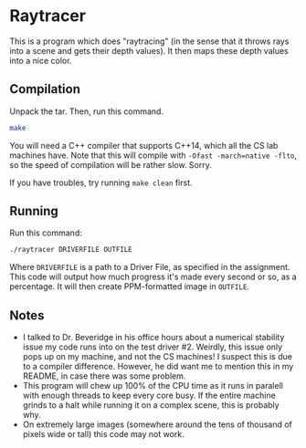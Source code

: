 # Raytracer

This is a program which does "raytracing" (in the sense that it throws rays into a scene and gets their depth values).
It then maps these depth values into a nice color.


## Compilation
Unpack the tar.
Then, run this command.

```bash
make
```

You will need a C++ compiler that supports C++14, which all the CS lab machines have.
Note that this will compile with `-Ofast -march=native -flto`, so the speed of compilation will be rather slow.
Sorry.

If you have troubles, try running `make clean` first.


## Running

Run this command:

```bash
./raytracer DRIVERFILE OUTFILE
```

Where `DRIVERFILE` is a path to a Driver File, as specified in the assignment.
This code will output how much progress it's made every second or so, as a percentage.
It will then create PPM-formatted image in `OUTFILE`.

## Notes
- I talked to Dr. Beveridge in his office hours about a numerical stability issue my code runs into on the test driver #2.
  Weirdly, this issue only pops up on my machine, and not the CS machines!
  I suspect this is due to a compiler difference.
  However, he did want me to mention this in my README, in case there was some problem.
- This program will chew up 100% of the CPU time as it runs in paralell with enough threads to keep every core busy.
  If the entire machine grinds to a halt while running it on a complex scene, this is probably why.
- On extremely large images (somewhere around the tens of thousand of pixels wide or tall) this code may not work.
